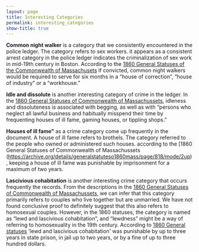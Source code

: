 ```yaml
---
layout: page
title: Interesting Categories
permalink: interesting_categories
show-title: true
---
```


**Common night walker** is a category that we consistently encountered in the police ledger. The category refers to sex workers. it appears as a consistent arrest category in the police ledger indicates the criminalization of sex work in mid-19th century in Boston. According to the [1860 General Statuses of the Commonwealth of Massachusets](https://archive.org/details/generalstatuteso1860mass/page/820/mode/2up) if convicted, common night walkers would be required to serve for six months in a “house of correction”, “house of industry” or a “workhouse.”

**Idle and dissolute** is another interesting category of crime in the ledger. In the [1860 General Statuses of Commonwealth of Massachussets](https://archive.org/details/generalstatuteso1860mass/page/818/mode/2up), idleness and dissoluteness is associated with begging, as well as with “persons who neglect all lawful business and habitually misspend their time by frequenting houses of ill fame, gaming houses, or tippling shops.”

**Houses of ill fame”** as a crime category come up frequently in the document. A house of ill fame refers to brothels. The category referred to the people who owned or administered such houses. according to the [1860 General Statuses of Commonwealth of Massachussets (https://archive.org/details/generalstatuteso1860mass/page/818/mode/2up), keeping a house of ill fame was punishable by imprisonment for a maximum of two years. 

**Lascivious cohabitation** is another interesting crime category that occurs frequently the records. From the descriptions in the [1860 General Statuses of Commonwealth of Massachussets](https://archive.org/details/generalstatuteso1860mass/page/818/mode/2up), we can infer that this category primarily refers to couples who live together but are unmarried. We have not found conclusive proof to definitely suggest that this also refers to homosexual couples. However, in the 1860 statuses, the category is named as “lewd and lascivious cohabitation”, and  “lewdness” might be a way of referring to homosexuality in the 19th century. According to [1860 General statuses](https://archive.org/details/generalstatuteso1860mass/page/818/mode/2up) 'lewd and lascivious cohabitation' was punishable by up to three years in state prison, in jail up to two years, or by a fine of up to three hundred dollars. 

